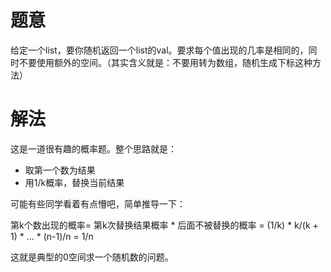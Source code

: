 # 题意
给定一个list，要你随机返回一个list的val。要求每个值出现的几率是相同的，同时不要使用额外的空间。（其实含义就是：不要用转为数组，随机生成下标这种方法）


# 解法
这是一道很有趣的概率题。整个思路就是：

* 取第一个数为结果
* 用1/k概率，替换当前结果

可能有些同学看着有点懵吧，简单推导一下：

第k个数出现的概率= 第k次替换结果概率 * 后面不被替换的概率 = (1/k)  * k/(k + 1) * ... * (n-1)/n = 1/n

这就是典型的0空间求一个随机数的问题。

